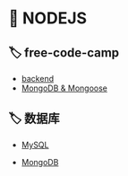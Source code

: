 # 📒 NODEJS

## 🏷️ free-code-camp

- [backend](/nodejs/free-code-camp/backend.md)
- [MongoDB & Mongoose](/nodejs/free-code-camp/mongodb.md)

## 🏷️ 数据库

- [MySQL](/nodejs/database/mysql.md)

- [MongoDB](/nodejs/database/mongodb.md)

